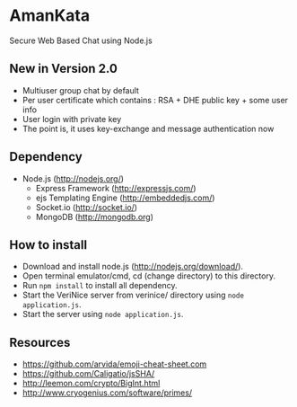 AmanKata
========

Secure Web Based Chat using Node.js
## New in Version 2.0

* Multiuser group chat by default
* Per user certificate which contains : RSA + DHE public key + some user info
* User login with private key
* The point is, it uses key-exchange and message authentication now

## Dependency
* Node.js (http://nodejs.org/)
  * Express Framework (http://expressjs.com/)
  * ejs Templating Engine (http://embeddedjs.com/)
  * Socket.io (http://socket.io/)
  * MongoDB (http://mongodb.org)

## How to install

* Download and install node.js (http://nodejs.org/download/).
* Open terminal emulator/cmd, cd (change directory) to this directory.
* Run <code>npm install</code> to install all dependency.
* Start the VeriNice server from verinice/ directory using <code>node application.js</code>.
* Start the server using <code>node application.js</code>.

## Resources

* https://github.com/arvida/emoji-cheat-sheet.com
* https://github.com/Caligatio/jsSHA/
* http://leemon.com/crypto/BigInt.html
* http://www.cryogenius.com/software/primes/
